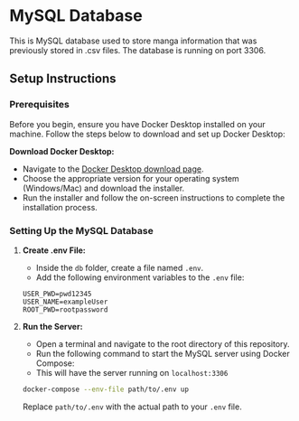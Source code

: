 # MySQL Database

This is MySQL database used to store manga information that was previously stored in .csv files. The database is running on port 3306.

## Setup Instructions

### Prerequisites

Before you begin, ensure you have Docker Desktop installed on your machine. Follow the steps below to download and set up Docker Desktop:

 **Download Docker Desktop:**
- Navigate to the [Docker Desktop download page](https://www.docker.com/products/docker-desktop).
- Choose the appropriate version for your operating system (Windows/Mac) and download the installer.
- Run the installer and follow the on-screen instructions to complete the installation process.

### Setting Up the MySQL Database

1. **Create .env File:**
    - Inside the `db` folder, create a file named `.env`.
    - Add the following environment variables to the `.env` file:
    ```plaintext
    USER_PWD=pwd12345
    USER_NAME=exampleUser
    ROOT_PWD=rootpassword
    ```

2. **Run the Server:**
    - Open a terminal and navigate to the root directory of this repository.
    - Run the following command to start the MySQL server using Docker Compose:
    - This will have the server running on `localhost:3306`
    ```sh
    docker-compose --env-file path/to/.env up
    ```
    Replace `path/to/.env` with the actual path to your `.env` file.
